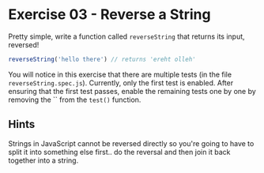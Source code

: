 # Exercise 03 - Reverse a String

Pretty simple, write a function called `reverseString` that returns its input, reversed!

```javascript
reverseString('hello there') // returns 'ereht olleh'
```

You will notice in this exercise that there are multiple tests (in the file `reverseString.spec.js`). Currently, only the first test is enabled. After ensuring that the first test passes, enable the remaining tests one by one by removing the `` from the `test()` function.


## Hints
Strings in JavaScript cannot be reversed directly so you're going to have to split it into something else first.. do the reversal and then join it back together into a string.
